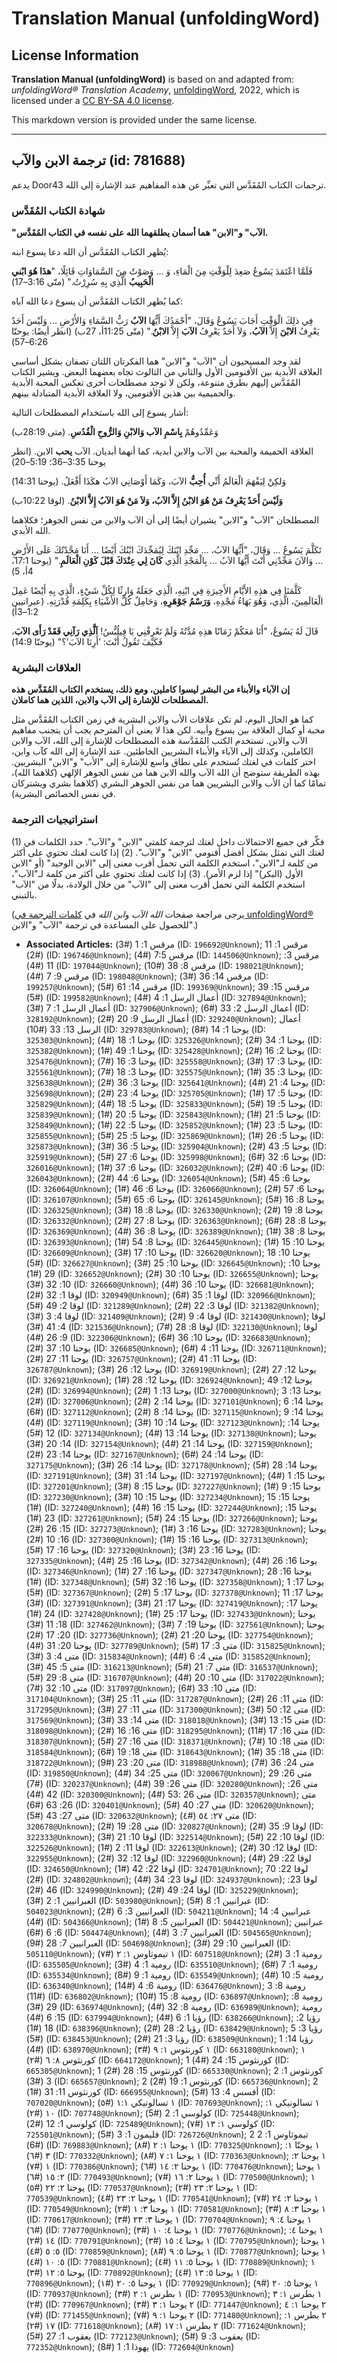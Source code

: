 # Translation Manual (unfoldingWord)

## License Information

**Translation Manual (unfoldingWord)** is based on and adapted from: _unfoldingWord® Translation Academy_, [unfoldingWord](https://unfoldingword.org/utw), 2022, which is licensed under a [CC BY-SA 4.0 license](https://creativecommons.org/licenses/by-sa/4.0/legalcode.en).

This markdown version is provided under the same license.



--------------------------------

## ترجمة الابن والآب (id: 781688)

يدعم Door43 ترجمات الكتاب المُقَدَّس التي تعبِّر عن هذه المفاهيم عند الإشارة إلى الله.

### شهادة الكتاب المُقَدَّس

**"الآب" و"الابن" هما أسمان يطلقهما الله على نفسه في الكتاب المُقَدَّس.**

يُظهر الكتاب المُقَدَّس أن الله دعا يسوع ابنه:

فَلَمَّا اعْتَمَدَ يَسُوعُ صَعِدَ لِلْوَقْتِ مِنَ الْمَاءِ، وَ ... وَصَوْتٌ مِنَ السَّمَاوَاتِ قَائِلًا، "**هذَا هُوَ ابْني الْحَبِيبُ** الَّذِي بِهِ سُرِرْتُ." (متّى 3:16–17\)

كما يُظهر الكتاب المُقَدَّس أن يسوع دعا الله آباه:

فِي ذلِكَ الْوَقْتِ أَجَابَ يَسُوعُ وَقَالَ، "أَحْمَدُكَ أَيُّهَا **الآبُ** رَبُّ السَّمَاءِ وَالأَرْضِ ... وَلَيْسَ أَحَدٌ يَعْرِفُ **الابْنَ** إِلاَّ **الآبُ**، وَلاَ أَحَدٌ يَعْرِفُ **الآبَ** إِلاَّ **الابْنُ**." (متّى 11:25أ، 27ب) (انظر أيضًا: يوحنّا 6:26–57\)

لقد وجد المسيحيون أن "الآب" و"الابن" هما الفكرتان اللتان تصفان بشكل أساسي العلاقة الأبدية بين الأقنومين الأول والثاني من الثالوث تجاه بعضهما البعض. ويشير الكتاب المُقَدَّس إليهم بطرق متنوعة، ولكن لا توجد مصطلحات أخرى تعكس المحبة الأبدية والحميمية بين هذين الأقنومين، ولا العلاقة الأبدية المتبادلة بينهم.

أشار يسوع إلى الله باستخدام المصطلحات التالية:

وَعَمِّدُوهُمْ **بِاسْمِ الآب وَالابْنِ وَالرُّوحِ الْقُدُسِ**. (متى 28:19ب)

العلاقة الحميمة والمحبة بين الآب والابن أبدية، كما أنهما أبديان. الآب **يحب** الابن. (انظر يوحنا 3:35–36؛ 5:19–20\)

وَلكِنْ لِيَفْهَمَ الْعَالَمُ أَنِّي **أُحِبُّ** الآبَ، وَكَمَا أَوْصَانِي الآبُ هكَذَا أَفْعَلُ. (يوحنا 14:31\)

**وَلَيْسَ أَحَدٌ يَعْرِفُ مَنْ هُوَ الابْنُ إِلاَّ الآبُ، وَلاَ مَنْ هُوَ الآبُ إِلاَّ الابْنُ**. (لوقا 10:22ب)

المصطلحان "الآب" و"الابن" يشيران أيضًا إلى أن الآب والابن من نفس الجوهر؛ فكلاهما الله الأبدي.

تَكَلَّمَ يَسُوعُ ... وَقَالَ، "أَيُّهَا الآبُ، ... مَجِّدِ ابْنَكَ لِيُمَجِّدَكَ ابْنُكَ أَيْضًا ... أَنَا مَجَّدْتُكَ عَلَى الأَرْضِ ... وَالآنَ مَجِّدْنِي أَنْتَ أَيُّهَا الآبُ ... بِالْمَجْدِ الَّذِي **كَانَ لِي عِنْدَكَ قَبْلَ كَوْنِ الْعَالَمِ**." (يوحنا 17:1، 4أ، 5\)

كَلَّمَنَا فِي هذِهِ الأَيَّامِ الأَخِيرَةِ فِي ابْنِهِ، الَّذِي جَعَلَهُ وَارِثًا لِكُلِّ شَيْءٍ، الَّذِي بِهِ أَيْضًا عَمِلَ الْعَالَمِينَ، الَّذِي، وَهُوَ بَهَاءُ مَجْدِهِ، **وَرَسْمُ جَوْهَرِهِ**، وَحَامِلٌ كُلَّ الأَشْيَاءِ بِكَلِمَةِ قُدْرَتِهِ. (عبرانيين 1:2–3أ)

قَالَ لَهُ يَسُوعُ، "أَنَا مَعَكُمْ زَمَانًا هذِهِ مُدَّتُهُ وَلَمْ تَعْرِفْنِي يَا فِيلُبُّسُ! **اَلَّذِي رَآنِي فَقَدْ رَأَى الآبَ**، فَكَيْفَ تَقُولُ أَنْتَ: ’أَرِنَا الآبَ’؟" (يوحنّا 14:9\)

### العلاقات البشرية

**إن الآباء والأبناء من البشر ليسوا كاملين، ومع ذلك، يستخدم الكتاب المُقَدَّس هذه المصطلحات للإشارة إلى الآب والابن، اللذين هما كاملان.**

كما هو الحال اليوم، لم تكن علاقات الأب والابن البشرية في زمن الكتاب المُقَدَّس مثل محبة أو كمال العلاقة بين يسوع وأبيه. لكن هذا لا يعني أن المترجم يجب أن يتجنب مفاهيم الآب والابن. تستخدم الكتب المُقَدَّسة هذه المصطلحات للإشارة إلى الله، الآب والابن الكاملين، وكذلك إلى الآباء والأبناء البشريين الخاطئين. عند الإشارة إلى الله كآب وابن، اختر كلمات في لغتك تُستخدم على نطاق واسع للإشارة إلى "الأب" و"الابن" البشريين. بهذه الطريقة ستوضح أن الله الآب والله الابن هما من نفس الجوهر الإلهي (كلاهما الله)، تمامًا كما أن الأب والابن البشريين هما من نفس الجوهر البشري (كلاهما بشري ويشتركان في نفس الخصائص البشرية).

### استراتيجيات الترجمة

(1\) فكِّر في جميع الاحتمالات داخل لغتك لترجمة كلمتي "الابن" و"الآب". حدد الكلمات في لغتك التي تمثل بشكل أفضل أقنومي "الابن" و"الآب". (2\) إذا كانت لغتك تحتوي على أكثر من كلمة لـ"الابن"، استخدم الكلمة التي تحمل أقرب معنى إلى "الابن الوحيد" (أو "الابن الأول (البكر)" إذا لزم الأمر). (3\) إذا كانت لغتك تحتوي على أكثر من كلمة لـ"الآب"، استخدم الكلمة التي تحمل أقرب معنى إلى "الآب" من خلال الولادة، بدلًا من "الآب" بالتبني.

(يرجى مراجعة صفحات *الله الآب* و*ابن الله* في [كلمات الترجمة في unfoldingWord®](https://ufw.io/tw/) للحصول على المساعدة في ترجمة "الآب" و"الابن".)

* **Associated Articles:** مرقس 1: 1 (#3) (ID: `196692@Unknown`); مرقس 1: 11 (#2) (ID: `196746@Unknown`); مرقس 7:5 (#4) (ID: `144506@Unknown`); مرقس 3: 11 (#4) (ID: `197044@Unknown`); مرقس 8: 38 (#10) (ID: `198021@Unknown`); مرقس 9: 7 (#4) (ID: `198048@Unknown`); مرقس 14: 36 (#3) (ID: `199257@Unknown`); مرقس 14: 61 (#5) (ID: `199369@Unknown`); مرقس 15: 39 (#5) (ID: `199582@Unknown`); أعمال الرسل 1: 4 (#4) (ID: `327894@Unknown`); أعمال الرسل 1: 7 (#3) (ID: `327906@Unknown`); أعمال الرسل 2: 33 (#6) (ID: `328192@Unknown`); أعمال الرسل 9: 20 (#2) (ID: `329240@Unknown`); أعمال الرسل 13: 33 (#10) (ID: `329783@Unknown`); يوحنا 1: 14 (#8) (ID: `325303@Unknown`); يوحنا 1: 18 (#4) (ID: `325326@Unknown`); يوحنا 1: 34 (#2) (ID: `325382@Unknown`); يوحنا 1: 49 (#1) (ID: `325428@Unknown`); يوحنا 2: 16 (#2) (ID: `325476@Unknown`); يوحنا 3: 16 (#7) (ID: `325558@Unknown`); يوحنا 3: 17 (#3) (ID: `325561@Unknown`); يوحنا 3: 18 (#7) (ID: `325575@Unknown`); يوحنا 3: 35 (#1) (ID: `325638@Unknown`); يوحنا 3: 36 (#2) (ID: `325641@Unknown`); يوحنا 4: 21 (#4) (ID: `325698@Unknown`); يوحنا 4: 23 (#2) (ID: `325705@Unknown`); يوحنا 5: 17 (#1) (ID: `325829@Unknown`); يوحنا 5: 18 (#4) (ID: `325833@Unknown`); يوحنا 5: 19 (#5) (ID: `325839@Unknown`); يوحنا 5: 20 (#1) (ID: `325843@Unknown`); يوحنا 5: 21 (#1) (ID: `325849@Unknown`); يوحنا 5: 22 (#1) (ID: `325852@Unknown`); يوحنا 5: 23 (#1) (ID: `325855@Unknown`); يوحنا 5: 25 (#5) (ID: `325869@Unknown`); يوحنا 5: 26 (#1) (ID: `325873@Unknown`); يوحنا 5: 36 (#3) (ID: `325904@Unknown`); يوحنا 5: 43 (#2) (ID: `325919@Unknown`); يوحنا 6: 27 (#5) (ID: `325998@Unknown`); يوحنا 6: 32 (#6) (ID: `326016@Unknown`); يوحنا 6: 37 (#1) (ID: `326032@Unknown`); يوحنا 6: 40 (#2) (ID: `326043@Unknown`); يوحنا 6: 44 (#2) (ID: `326054@Unknown`); يوحنا 6: 45 (#5) (ID: `326064@Unknown`); يوحنا 6: 46 (#1) (ID: `326066@Unknown`); يوحنا 6: 57 (#2) (ID: `326107@Unknown`); يوحنا 6: 65 (#5) (ID: `326145@Unknown`); يوحنا 8: 16 (#5) (ID: `326325@Unknown`); يوحنا 8: 18 (#3) (ID: `326330@Unknown`); يوحنا 8: 19 (#2) (ID: `326332@Unknown`); يوحنا 8: 27 (#2) (ID: `326363@Unknown`); يوحنا 8: 28 (#6) (ID: `326369@Unknown`); يوحنا 8: 36 (#4) (ID: `326389@Unknown`); يوحنا 8: 38 (#1) (ID: `326393@Unknown`); يوحنا 8: 54 (#1) (ID: `326445@Unknown`); يوحنا 10: 15 (#1) (ID: `326609@Unknown`); يوحنا 10: 17 (#3) (ID: `326620@Unknown`); يوحنا 10: 18 (#5) (ID: `326627@Unknown`); يوحنا 10: 25 (#3) (ID: `326645@Unknown`); يوحنا 10: 29 (#1) (ID: `326652@Unknown`); يوحنا 10: 30 (#2) (ID: `326655@Unknown`); يوحنا 10: 32 (#3) (ID: `326660@Unknown`); يوحنا 10: 36 (#4) (ID: `326681@Unknown`); لوقا 1: 32 (#2) (ID: `320949@Unknown`); لوقا 1: 35 (#6) (ID: `320966@Unknown`); لوقا 2: 49 (#5) (ID: `321289@Unknown`); لوقا 3: 22 (#2) (ID: `321382@Unknown`); لوقا 4: 3 (#3) (ID: `321409@Unknown`); لوقا 4: 9 (#2) (ID: `321430@Unknown`); لوقا 4: 41 (#3) (ID: `321536@Unknown`); لوقا 8: 28 (#7) (ID: `322130@Unknown`); لوقا 9: 26 (#4) (ID: `322306@Unknown`); يوحنا 10: 36 (#6) (ID: `326683@Unknown`); يوحنا 10: 37 (#2) (ID: `326685@Unknown`); يوحنا 11: 4 (#6) (ID: `326711@Unknown`); يوحنا 11: 27 (#2) (ID: `326757@Unknown`); يوحنا 11: 41 (#2) (ID: `326787@Unknown`); يوحنا 12: 26 (#3) (ID: `326919@Unknown`); يوحنا 12: 27 (#2) (ID: `326921@Unknown`); يوحنا 12: 28 (#1) (ID: `326924@Unknown`); يوحنا 12: 49 (#2) (ID: `326994@Unknown`); يوحنا 13: 1 (#2) (ID: `327000@Unknown`); يوحنا 13: 3 (#2) (ID: `327006@Unknown`); يوحنا 14: 2 (#2) (ID: `327101@Unknown`); يوحنا 14: 6 (#6) (ID: `327112@Unknown`); يوحنا 14: 8 (#2) (ID: `327115@Unknown`); يوحنا 14: 9 (#4) (ID: `327119@Unknown`); يوحنا 14: 10 (#3) (ID: `327123@Unknown`); يوحنا 14: 12 (#5) (ID: `327134@Unknown`); يوحنا 14: 13 (#4) (ID: `327138@Unknown`); يوحنا 14: 20 (#3) (ID: `327154@Unknown`); يوحنا 14: 21 (#4) (ID: `327159@Unknown`); يوحنا 14: 23 (#2) (ID: `327167@Unknown`); يوحنا 14: 24 (#6) (ID: `327175@Unknown`); يوحنا 14: 26 (#3) (ID: `327178@Unknown`); يوحنا 14: 28 (#5) (ID: `327191@Unknown`); يوحنا 14: 31 (#3) (ID: `327197@Unknown`); يوحنا 15: 1 (#4) (ID: `327201@Unknown`); يوحنا 15: 8 (#3) (ID: `327227@Unknown`); يوحنا 15: 9 (#1) (ID: `327230@Unknown`); يوحنا 15: 10 (#3) (ID: `327234@Unknown`); يوحنا 15: 15 (#1) (ID: `327240@Unknown`); يوحنا 15: 16 (#4) (ID: `327244@Unknown`); يوحنا 15: 23 (#1) (ID: `327261@Unknown`); يوحنا 15: 24 (#5) (ID: `327266@Unknown`); يوحنا 15: 26 (#2) (ID: `327273@Unknown`); يوحنا 16: 3 (#1) (ID: `327283@Unknown`); يوحنا 16: 10 (#2) (ID: `327300@Unknown`); يوحنا 16: 15 (#1) (ID: `327313@Unknown`); يوحنا 16: 17 (#5) (ID: `327320@Unknown`); يوحنا 16: 23 (#3) (ID: `327335@Unknown`); يوحنا 16: 25 (#4) (ID: `327342@Unknown`); يوحنا 16: 26 (#4) (ID: `327346@Unknown`); يوحنا 16: 27 (#1) (ID: `327347@Unknown`); يوحنا 16: 28 (#1) (ID: `327348@Unknown`); يوحنا 16: 32 (#5) (ID: `327358@Unknown`); يوحنا 17: 1 (#5) (ID: `327367@Unknown`); يوحنا 17: 5 (#2) (ID: `327378@Unknown`); يوحنا 17: 11 (#3) (ID: `327391@Unknown`); يوحنا 17: 21 (#3) (ID: `327419@Unknown`); يوحنا 17: 24 (#1) (ID: `327428@Unknown`); يوحنا 17: 25 (#1) (ID: `327433@Unknown`); يوحنا 18: 11 (#3) (ID: `327462@Unknown`); يوحنا 19: 7 (#3) (ID: `327561@Unknown`); يوحنا 20: 17 (#2) (ID: `327736@Unknown`); يوحنا 20: 21 (#2) (ID: `327754@Unknown`); يوحنا 20: 31 (#4) (ID: `327789@Unknown`); متى 3: 17 (#5) (ID: `315825@Unknown`); متى 4: 3 (#3) (ID: `315834@Unknown`); متى 4: 6 (#4) (ID: `315852@Unknown`); متى 5: 45 (#3) (ID: `316213@Unknown`); متى 7: 21 (#5) (ID: `316537@Unknown`); متى 8: 29 (#5) (ID: `316707@Unknown`); متى 10: 20 (#4) (ID: `317022@Unknown`); متى 10: 32 (#7) (ID: `317097@Unknown`); متى 10: 33 (#6) (ID: `317104@Unknown`); متى 11: 25 (#3) (ID: `317287@Unknown`); متى 11: 26 (#2) (ID: `317295@Unknown`); متى 11: 27 (#3) (ID: `317300@Unknown`); متى 12: 50 (#3) (ID: `317569@Unknown`); متى 14: 33 (#3) (ID: `318018@Unknown`); متى 15: 13 (#3) (ID: `318098@Unknown`); متى 16: 16 (#2) (ID: `318295@Unknown`); متى 16: 17 (#11) (ID: `318307@Unknown`); متى 16: 27 (#5) (ID: `318371@Unknown`); متى 18: 10 (#7) (ID: `318584@Unknown`); متى 18: 19 (#6) (ID: `318643@Unknown`); متى 18: 35 (#1) (ID: `318722@Unknown`); متى 20: 23 (#9) (ID: `318988@Unknown`); متى 24: 36 (#7) (ID: `319850@Unknown`); متى 25: 34 (#4) (ID: `320067@Unknown`); متى 26: 29 (#7) (ID: `320237@Unknown`); متى 26: 39 (#4) (ID: `320280@Unknown`); متى 26: 42 (#4) (ID: `320300@Unknown`); متى 26 :53 (#4) (ID: `320357@Unknown`); متى 26: 63 (#6) (ID: `320401@Unknown`); متى 27: 40 (#5) (ID: `320620@Unknown`); متى 27: 43 (#5) (ID: `320632@Unknown`); متى ٢٧: ٥٤ (#٤) (ID: `320678@Unknown`); متى 28: 19 (#2) (ID: `320827@Unknown`); لوقا 9: 35 (#2) (ID: `322333@Unknown`); لوقا 10: 21 (#3) (ID: `322514@Unknown`); لوقا 10: 22 (#5) (ID: `322526@Unknown`); لوقا 11: 2 (#1) (ID: `322613@Unknown`); لوقا 12: 30 (#2) (ID: `322955@Unknown`); لوقا 12: 32 (#2) (ID: `322960@Unknown`); لوقا 22: 29 (#4) (ID: `324650@Unknown`); لوقا 22: 42 (#1) (ID: `324701@Unknown`); لوقا 22: 70 (#2) (ID: `324802@Unknown`); لوقا 23: 34 (#4) (ID: `324937@Unknown`); لوقا 23: 46 (#2) (ID: `324990@Unknown`); لوقا 24: 49 (#2) (ID: `325229@Unknown`); العبرانيين 1: 2 (#3) (ID: `503980@Unknown`); عبرانيين 1: 8 (#5) (ID: `504023@Unknown`); العبرانيين 3: 6 (#2) (ID: `504211@Unknown`); عبرانيين 4: 14 (#4) (ID: `504366@Unknown`); العبرانيين 5: 8 (#1) (ID: `504421@Unknown`); عبرانيين 6: 6 (#6) (ID: `504474@Unknown`); العبرانيين 7: 3 (#4) (ID: `504565@Unknown`); العبرانيين 7: 28 (#9) (ID: `504698@Unknown`); العبرانيين 10: 29 (#3) (ID: `505110@Unknown`); ١ تيموثاوس ١: ٢ (#٧) (ID: `607518@Unknown`); رومية 1: 3 (#2) (ID: `635505@Unknown`); رومية 1: 4 (#3) (ID: `635510@Unknown`); رومية 1: 7 (#6) (ID: `635534@Unknown`); رومية 1: 9 (#8) (ID: `635549@Unknown`); رومية 5: 10 (#4) (ID: `636340@Unknown`); رومية 6: 4 (#14) (ID: `636476@Unknown`); رومية 8: 3 (#11) (ID: `636802@Unknown`); رومية 8: 15 (#10) (ID: `636897@Unknown`); رومية 8: 29 (#3) (ID: `636974@Unknown`); رومية 8: 32 (#4) (ID: `636989@Unknown`); رومية 15: 6 (#4) (ID: `637994@Unknown`); رؤيا 1: 6 (#4) (ID: `638266@Unknown`); رؤيا 2: 18 (#1) (ID: `638396@Unknown`); رؤيا 2: 28 (#2) (ID: `638429@Unknown`); رؤيا 3: 5 (#5) (ID: `638453@Unknown`); رؤيا 3: 21 (#2) (ID: `638509@Unknown`); رؤيا 14: 1 (#4) (ID: `638970@Unknown`); ١ كورنثوس ١: ٩ (#٣) (ID: `663180@Unknown`); ١ كورنثوس ٨: ٦ (#٢) (ID: `664172@Unknown`); 1 كورنثوس 15: 24 (#4) (ID: `665305@Unknown`); 1 كورنثوس 15: 28 (#2) (ID: `665330@Unknown`); 2 كورنثوس 1: 3 (#3) (ID: `665657@Unknown`); 2 كورنثوس 1: 19 (#2) (ID: `665736@Unknown`); 2 كورنثوس 11: 31 (#1) (ID: `666955@Unknown`); أفسس 4: 13 (#5) (ID: `707020@Unknown`); ١ تسالونيكي ١:١ (#٥) (ID: `707693@Unknown`); ١ تسالونيكي ١: ١٠ (#٢) (ID: `707748@Unknown`); كولوسي 1: 2 (#5) (ID: `725448@Unknown`); كولوسي 1: 12 (#2) (ID: `725489@Unknown`); كولوسي ١: ١٣ (#٧) (ID: `725501@Unknown`); فليمون 1: 3 (#5) (ID: `726726@Unknown`); 2 تيموثاوس 1: 2 (#6) (ID: `769883@Unknown`); ١ يوحنا ١: ٢ (#٨) (ID: `770325@Unknown`); ١ يوحنّا ١: ٣ (#٦) (ID: `770332@Unknown`); ١ يوحنا ١: ٧ (#٨) (ID: `770363@Unknown`); ١ يوحنا ٢: ١ (#٧) (ID: `770386@Unknown`); ١ يوحنا ٢: ١٤ (#٦) (ID: `770476@Unknown`); ١ يوحنا ٢: ١٥ (#٦) (ID: `770493@Unknown`); ١ يوحنا ٢: ١٦ (#٧) (ID: `770500@Unknown`); ١ يوحنا ٢: ٢٢ (#٥) (ID: `770537@Unknown`); ١ يوحنا ٢: ٢٣ (#٢) (ID: `770539@Unknown`); ١ يوحنا ٢: ٢٣ (#٤) (ID: `770541@Unknown`); ١ يوحنا ٢: ٢٤ (#٧) (ID: `770549@Unknown`); ١ يوحنا ٣: ١ (#٢) (ID: `770581@Unknown`); ١ يوحنا ٣: ٨ (#٣) (ID: `770617@Unknown`); ١ يوحنا ٣: ٢٣ (#٣) (ID: `770704@Unknown`); ١ يوحنا ٤: ٩ (#٦) (ID: `770770@Unknown`); ١ يوحنا ٤: ١٠ (#٣) (ID: `770776@Unknown`); ١ يوحنا ٤: ١٤ (#٢) (ID: `770791@Unknown`); ١ يوحنا ٤: ١٥ (#٣) (ID: `770795@Unknown`); ١ يوحنا ٥: ٥ (#٤) (ID: `770859@Unknown`); ١ يوحنا ٥: ٩ (#٨) (ID: `770877@Unknown`); ١ يوحنا ٥: ١٠ (#٤) (ID: `770881@Unknown`); ١ يوحنا ٥: ١١ (#٤) (ID: `770889@Unknown`); ١ يوحنا ٥: ١٢ (#٣) (ID: `770892@Unknown`); ١ يوحنا ٥: ١٣ (#٤) (ID: `770896@Unknown`); ١ يوحنا ٥: ٢٠ (#١) (ID: `770929@Unknown`); ١ يوحنا ٥: ٢٠ (#٩) (ID: `770937@Unknown`); ١ بطرس ١: ٢ (#٣) (ID: `770953@Unknown`); ١ بطرس ١: ٣ (#٢) (ID: `770967@Unknown`); ٢ يوحنا ١: ٣ (#٣) (ID: `771447@Unknown`); ٢ يوحنا ١: ٤ (#٧) (ID: `771455@Unknown`); ٢ يوحنا ١: ٩ (#٧) (ID: `771480@Unknown`); ٢ بطرس ١: ١٧ (#٢) (ID: `771618@Unknown`); ٢ بطرس ١: ١٧ (#٨) (ID: `771624@Unknown`); يعقوب 1: 27 (#5) (ID: `772123@Unknown`); يعقوب 3: 9 (#5) (ID: `772352@Unknown`); يهوذا 1: 1 (#8) (ID: `772604@Unknown`)

